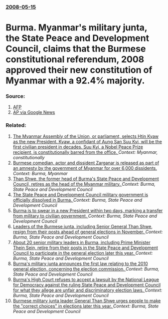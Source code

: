 ### [2008-05-15](/news/2008/05/15/index.md)

#  Burma. Myanmar's military junta, the State Peace and Development Council, claims that the Burmese constitutional referendum, 2008 approved their new constitution of Myanmar with a 92.4% majority. 




### Source:

1. [AFP](http://www.afp.com/english/news/stories/newsmlmmd.88cf132dcb8380f873860fef2059c8e2.561.html)
2. [AP via Google News](http://ap.google.com/article/ALeqM5iy-MfhLN9Q7MwtQ1VlrvexLjr2dAD90M622O1)

### Related:

1. [The Myanmar Assembly of the Union, or parliament, selects Htin Kyaw as the new President. Kyaw, a confidant of Aung San Suu Kyi, will be the first civilian president in decades. Suu Kyi, a Nobel Peace Prize recipient, is constitutionally barred from the office. ](/news/2016/03/15/the-myanmar-assembly-of-the-union-or-parliament-selects-htin-kyaw-as-the-new-president-kyaw-a-confidant-of-aung-san-suu-kyi-will-be-the.md) _Context: Myanmar, constitutionally_
2. [Burmese comedian, actor and dissident Zarganar is released as part of an amnesty by the government of Myanmar for over 6,000 dissidents. ](/news/2011/10/12/burmese-comedian-actor-and-dissident-zarganar-is-released-as-part-of-an-amnesty-by-the-government-of-myanmar-for-over-6-000-dissidents.md) _Context: Burma, Myanmar_
3. [Than Shwe, the former head of Burma's State Peace and Development Council, retires as the head of the Myanmar military. ](/news/2011/04/4/than-shwe-the-former-head-of-burma-s-state-peace-and-development-council-retires-as-the-head-of-the-myanmar-military.md) _Context: Burma, State Peace and Development Council_
4. [The State Peace and Development Council military government is officially dissolved in Burma. ](/news/2011/03/30/the-state-peace-and-development-council-military-government-is-officially-dissolved-in-burma.md) _Context: Burma, State Peace and Development Council_
5. [Burma is to swear in a new President within two days, marking a transfer from military to civilian government. ](/news/2011/03/29/burma-is-to-swear-in-a-new-president-within-two-days-marking-a-transfer-from-military-to-civilian-government.md) _Context: Burma, State Peace and Development Council_
6. [Leaders of the Burmese junta, including Senior General Than Shwe, resign from their posts ahead of general elections in November. ](/news/2010/08/27/leaders-of-the-burmese-junta-including-senior-general-than-shwe-resign-from-their-posts-ahead-of-general-elections-in-november.md) _Context: Burma, State Peace and Development Council_
7. [About 20 senior military leaders in Burma, including Prime Minister Thein Sein, retire from their posts in the State Peace and Development Council to participate in the general election later this year. ](/news/2010/04/27/about-20-senior-military-leaders-in-burma-including-prime-minister-thein-sein-retire-from-their-posts-in-the-state-peace-and-development-c.md) _Context: Burma, State Peace and Development Council_
8. [Burma's military junta announces the first law relating to the 2010 general election, concerning the election commission. ](/news/2010/03/9/burma-s-military-junta-announces-the-first-law-relating-to-the-2010-general-election-concerning-the-election-commission.md) _Context: Burma, State Peace and Development Council_
9. [Burma's High Court refuses to accept a lawsuit by the National League for Democracy against the ruling State Peace and Development Council for what they allege are unfair and discriminatory election laws. ](/news/2010/03/23/burma-s-high-court-refuses-to-accept-a-lawsuit-by-the-national-league-for-democracy-against-the-ruling-state-peace-and-development-council-f.md) _Context: Burma, State Peace and Development Council_
10. [Burmese military junta leader General Than Shwe urges people to make the "correct choices" in elections later this year. ](/news/2010/01/4/burmese-military-junta-leader-general-than-shwe-urges-people-to-make-the-correct-choices-in-elections-later-this-year.md) _Context: Burma, State Peace and Development Council_
